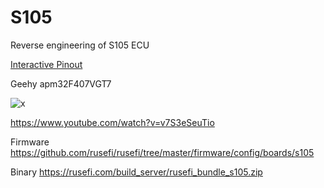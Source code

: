 # S105

Reverse engineering of S105 ECU

[Interactive Pinout](https://rusefi.com/docs/pinouts/s105/)

Geehy apm32F407VGT7

![x](S105-ECU.jpg)


https://www.youtube.com/watch?v=v7S3eSeuTio


Firmware https://github.com/rusefi/rusefi/tree/master/firmware/config/boards/s105

Binary https://rusefi.com/build_server/rusefi_bundle_s105.zip
